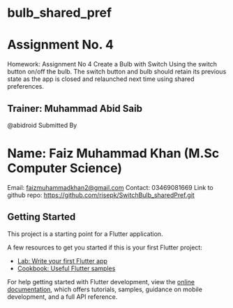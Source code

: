 # bulb_shared_pref

# Assignment No. 4 
Homework:  Assignment No 4 Create a Bulb with Switch Using the switch button on/off the bulb. The switch button and bulb should retain its previous state as the app is closed and relaunched next time using shared preferences.
## Trainer: Muhammad Abid Saib 
@abidroid
Submitted By 
# Name: 	Faiz Muhammad Khan (M.Sc Computer Science)
Email: 	faizmuhammadkhan2@gmail.com
Contact: 	03469081669 
Link to github repo: https://github.com/risepk/SwitchBulb_sharedPref.git


## Getting Started

This project is a starting point for a Flutter application.

A few resources to get you started if this is your first Flutter project:

- [Lab: Write your first Flutter app](https://docs.flutter.dev/get-started/codelab)
- [Cookbook: Useful Flutter samples](https://docs.flutter.dev/cookbook)

For help getting started with Flutter development, view the
[online documentation](https://docs.flutter.dev/), which offers tutorials,
samples, guidance on mobile development, and a full API reference.
